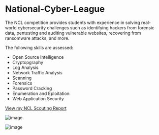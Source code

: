 # National-Cyber-League
The NCL competition provides students with experience in solving real-world cybersecurity challenges such as identifying hackers from forensic data, pentesting and auditing vulnerable websites, recovering from ransomware attacks, and more.

The following skills are assessed:
- Open Source Intelligence
- Cryptopgraphy
- Log Analysis
- Network Traffic Analysis
- Scanning
- Forensics
- Password Cracking
- Enumeration and Eploitation
- Web Application Security
  
<a href="https://github.com/Redfooxx/National-Cyber-League/blob/main/1%20Spring%202025%20Andre%20Castillo%20-%20Cyber%20Skyline%20Report.pdf">View my NCL Scouting Report</a>

![image](https://github.com/user-attachments/assets/d5c55db9-c5be-45b2-b485-a44c294590db)

![image](https://github.com/user-attachments/assets/6cd7d5fd-3f60-4233-ae88-4162de9f3ff2)

